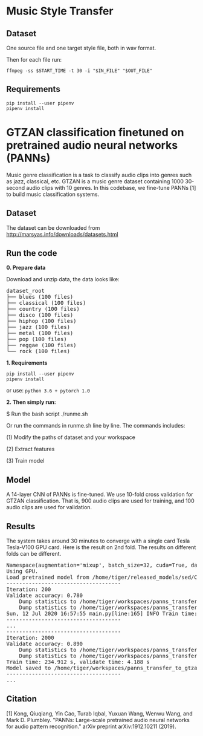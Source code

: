 # Music Style Transfer

## Dataset

One source file and one target style file, both in wav format.

Then for each file run:

```
ffmpeg -ss $START_TIME -t 30 -i "$IN_FILE" "$OUT_FILE"
```

## Requirements

```
pip install --user pipenv
pipenv install
```

# GTZAN classification finetuned on pretrained audio neural networks (PANNs)

Music genre classification is a task to classify audio clips into genres such as jazz, classical, etc. GTZAN is a music genre dataset containing 1000 30-second audio clips with 10 genres. In this codebase, we fine-tune PANNs [1] to build music classification systems.

## Dataset

The dataset can be downloaded from http://marsyas.info/downloads/datasets.html

## Run the code

**0. Prepare data**

Download and unzip data, the data looks like:

<pre>
dataset_root
├── blues (100 files)
├── classical (100 files)
├── country (100 files)
├── disco (100 files)
├── hiphop (100 files)
├── jazz (100 files)
├── metal (100 files)
├── pop (100 files)
├── reggae (100 files)
└── rock (100 files)
</pre>

**1. Requirements**

```
pip install --user pipenv
pipenv install
```

or use:
`python 3.6 + pytorch 1.0`

**2. Then simply run:**

$ Run the bash script ./runme.sh

Or run the commands in runme.sh line by line. The commands includes:

(1) Modify the paths of dataset and your workspace

(2) Extract features

(3) Train model

## Model

A 14-layer CNN of PANNs is fine-tuned. We use 10-fold cross validation for GTZAN classification. That is, 900 audio clips are used for training, and 100 audio clips are used for validation.

## Results

The system takes around 30 minutes to converge with a single card Tesla Tesla-V100 GPU card. Here is the result on 2nd fold. The results on different folds can be different.

<pre>
Namespace(augmentation='mixup', batch_size=32, cuda=True, dataset_dir='/home/tiger/datasets/GTZAN/dataset_root', filename='main', freeze_base=False, holdout_fold='2', learning_rate=0.0001, loss_type='clip_nll', mode='train', model_type='Transfer_Cnn14', pretrained_checkpoint_path='/home/tiger/released_models/sed/Cnn14_mAP=0.431.pth', resume_iteration=0, stop_iteration=10000, workspace='workspaces/panns_transfer_to_gtzan')
Using GPU.
Load pretrained model from /home/tiger/released_models/sed/Cnn14_mAP=0.431.pth
------------------------------------
Iteration: 200
Validate accuracy: 0.780
    Dump statistics to /home/tiger/workspaces/panns_transfer_to_gtzan/statistics/main/holdout_fold=2/Transfer_Cnn14/pretrain=True/loss_type=clip_nll/augmentation=mixup/batch_size=32/freeze_base=False/statistics.pickle
    Dump statistics to /home/tiger/workspaces/panns_transfer_to_gtzan/statistics/main/holdout_fold=2/Transfer_Cnn14/pretrain=True/loss_type=clip_nll/augmentation=mixup/batch_size=32/freeze_base=False/statistics_2020-07-12_16-53-42.pkl
Sun, 12 Jul 2020 16:57:55 main.py[line:165] INFO Train time: 244.052 s, validate time: 3.158 s
------------------------------------
...
------------------------------------
Iteration: 2000
Validate accuracy: 0.890
    Dump statistics to /home/tiger/workspaces/panns_transfer_to_gtzan/statistics/main/holdout_fold=2/Transfer_Cnn14/pretrain=True/loss_type=clip_nll/augmentation=mixup/batch_size=32/freeze_base=False/statistics.pickle
    Dump statistics to /home/tiger/workspaces/panns_transfer_to_gtzan/statistics/main/holdout_fold=2/Transfer_Cnn14/pretrain=True/loss_type=clip_nll/augmentation=mixup/batch_size=32/freeze_base=False/statistics_2020-07-12_16-53-42.pkl
Train time: 234.912 s, validate time: 4.188 s
Model saved to /home/tiger/workspaces/panns_transfer_to_gtzan/checkpoints/main/holdout_fold=2/Transfer_Cnn14/pretrain=True/loss_type=clip_nll/augmentation=mixup/batch_size=32/freeze_base=False/2000_iterations.pth
------------------------------------
...
</pre>

## Citation

[1] Kong, Qiuqiang, Yin Cao, Turab Iqbal, Yuxuan Wang, Wenwu Wang, and Mark D. Plumbley. "PANNs: Large-scale pretrained audio neural networks for audio pattern recognition." arXiv preprint arXiv:1912.10211 (2019).
